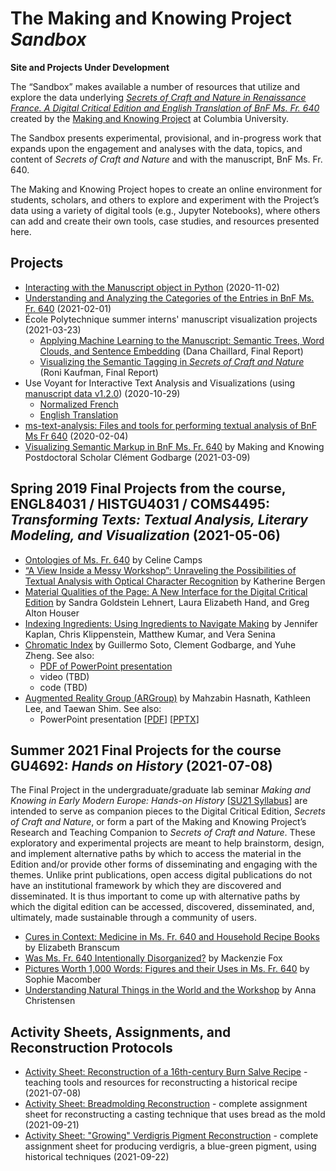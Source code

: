# The Making and Knowing Project *Sandbox*
**Site and Projects Under Development**

The “Sandbox” makes available a number of resources that utilize and explore the data underlying [_Secrets of Craft and Nature in Renaissance France. A Digital Critical Edition and English Translation of BnF Ms. Fr. 640_](https://edition640.makingandknowing.org/) created by the [Making and Knowing Project](https://www.makingandknowing.org/) at Columbia University.

The Sandbox presents experimental, provisional, and in-progress work that expands upon the engagement and analyses with the data, topics, and content of _Secrets of Craft and Nature_ and with the manuscript, BnF Ms. Fr. 640.

The Making and Knowing Project hopes to create an online environment for students, scholars, and others to explore and experiment with the Project’s data using a variety of digital tools (e.g., Jupyter Notebooks), where others can add and create their own tools, case studies, and resources presented here.

## Projects
- [Interacting with the Manuscript object in Python](docs/manuscript-object-tutorial.md) (2020-11-02)
- [Understanding and Analyzing the Categories of the Entries in BnF Ms. Fr. 640](docs/categories.md) (2021-02-01)
- École Polytechnique summer interns' manuscript visualization projects (2021-03-23)
   - [Applying Machine Learning to the Manuscript: Semantic Trees, Word Clouds, and Sentence Embedding](docs/Chaillard_final-report.md) (Dana Chaillard, Final Report)
   - [Visualizing the Semantic Tagging in _Secrets of Craft and Nature_](docs/Kaufman_final-report.md) (Roni Kaufman, Final Report)
- Use Voyant for Interactive Text Analysis and Visualizations (using [manuscript data v1.2.0](https://github.com/cu-mkp/m-k-manuscript-data/releases/tag/v1.2.0)) (2020-10-29)
   - [Normalized French](http://voyant-test.makingandknowing.org:8888/?corpus=6b5b78554b426ede98671e5fdcad294d)
   - [English Translation](http://voyant-test.makingandknowing.org:8888/?corpus=b560f05582db17b6eb34356d684e565f)
- [ms-text-analysis: Files and tools for performing textual analysis of BnF Ms Fr 640](https://cu-mkp.github.io/ms-text-analysis/guide_to_searching) (2020-02-04)
- [Visualizing Semantic Markup in BnF Ms. Fr. 640](https://www.clementgodbarge.com/post/visualization/) by Making and Knowing Postdoctoral Scholar Clément Godbarge (2021-03-09)

## Spring 2019 Final Projects from the course, ENGL84031 / HISTGU4031 / COMS4495: *Transforming Texts: Textual Analysis, Literary Modeling, and Visualization* (2021-05-06)
- [Ontologies of Ms. Fr. 640](docs/SP19_Camps_Ontologies-of-Ms-Fr-640.pdf) by Celine Camps
- [“A View Inside a Messy Workshop”: Unraveling the Possibilities of Textual Analysis with Optical Character Recognition](/docs/SP19_Bergen_Textual-Analysis-with-Optical-Character-Recognition.pdf) by Katherine Bergen
- [Material Qualities of the Page: A New Interface for the Digital Critical Edition](/docs/SP19_Lehnert-Hand-Houser_Material-Qualities-of-the-Page.pdf) by Sandra Goldstein Lehnert, Laura Elizabeth Hand, and Greg Alton Houser
- [Indexing Ingredients: Using Ingredients to Navigate Making](docs/SP19_Kaplan_Indexing-Ingredients.pdf) by Jennifer Kaplan, Chris Klippenstein, Matthew Kumar, and Vera Senina
- [Chromatic Index](docs/SP19_Soto_Chromatic-Index.pdf) by Guillermo Soto, Clement Godbarge, and Yuhe Zheng. See also:
  - [PDF of PowerPoint presentation](docs/SP19_Chromatic-Index-Presentation.pdf)
  - video (TBD)
  - code (TBD)
- [Augmented Reality Group (ARGroup)](docs/SP19_ARGroup.pdf) by Mahzabin Hasnath, Kathleen Lee, and Taewan Shim. See also:
  - PowerPoint presentation [[PDF](docs/SP19_ARGroup-Presentation.pdf)] [[PPTX](docs/SP19_ARGroup-Presentation.pptx)]

## Summer 2021 Final Projects for the course GU4692: *Hands on History* (2021-07-08)
The Final Project in the undergraduate/graduate lab seminar *Making and Knowing in Early Modern Europe: Hands-on History* [[SU21 Syllabus](https://docs.google.com/document/d/e/2PACX-1vTdDTbjg3Wo-03RCA7KtszFF-nVyY0ECotExiQK8SnNpBQ_zNC0tBv9f_RUCujxGlTkdFTZiGicbVKO/pub)] are intended to serve as companion pieces to the Digital Critical Edition, *Secrets of Craft and Nature*, or form a part of the Making and Knowing Project’s Research and Teaching Companion to *Secrets of Craft and Nature*. These exploratory and experimental projects are meant to help brainstorm, design, and implement alternative paths by which to access the material in the Edition and/or provide other forms of disseminating and engaging with the themes. Unlike print publications, open access digital publications do not have an institutional framework by which they are discovered and disseminated. It is thus important to come up with alternative paths by which the digital edition can be accessed, discovered, disseminated, and, ultimately, made sustainable through a community of users.
- [Cures in Context: Medicine in Ms. Fr. 640 and Household Recipe Books](https://docs.google.com/document/d/e/2PACX-1vQe2mB6peBF9wnc0uO-EZQArGYZILppTR0T9afQk7DrovrXWPl6ODrHrBMl4YaUv6_6pTKEmhpYbYYI/pub) by Elizabeth Branscum
- [Was Ms. Fr. 640 Intentionally Disorganized?](https://docs.google.com/document/d/e/2PACX-1vRLvJezbhrSqPS8s_8r1XmXfHllN9IsP1l2r10sQlKK90gq737BxJjPj8TCl4bz1TElq3N1Nq55vNxa/pub) by Mackenzie Fox
- [Pictures Worth 1,000 Words: Figures and their Uses in Ms. Fr. 640](docs/su21_macomber_sophie_final-project-figures.md) by Sophie Macomber
- [Understanding Natural Things in the World and the Workshop](https://docs.google.com/document/d/e/2PACX-1vQoI_G0UUDBjaDpH1vBJ5DGQSX6vz9Wwj-AYHVhw-bXMgYOUg88wTWCP9gl_T2Dw4xvyLM03eSZzY5U/pub) by Anna Christensen

## Activity Sheets, Assignments, and Reconstruction Protocols
- [Activity Sheet: Reconstruction of a 16th-century Burn Salve Recipe](docs/burnsalve.md) - teaching tools and resources for reconstructing a historical recipe (2021-07-08)
- [Activity Sheet: Breadmolding Reconstruction](docs/breadmolding-assignment.md) - complete assignment sheet for reconstructing a casting technique that uses bread as the mold (2021-09-21)
- [Activity Sheet: "Growing" Verdigris Pigment Reconstruction](docs/verdigris-assignment.md) - complete assignment sheet for producing verdigris, a blue-green pigment, using historical techniques (2021-09-22)
